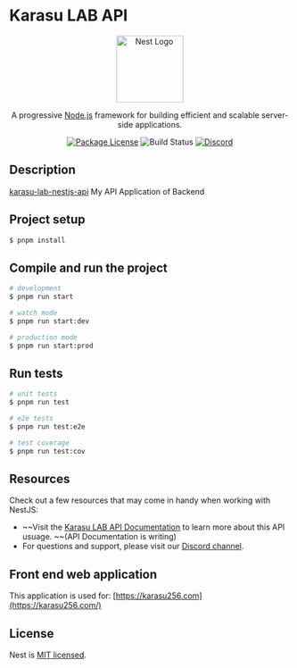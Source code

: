 # Karasu LAB API

<p align="center">
  <a href="http://nestjs.com/" target="blank"><img src="https://nestjs.com/img/logo-small.svg" width="120" alt="Nest Logo" /></a>
</p>

[circleci-image]: https://img.shields.io/circleci/build/github/nestjs/nest/master?token=abc123def456
[circleci-url]: https://circleci.com/gh/nestjs/nest

<p align="center">A progressive <a href="http://nodejs.org" target="_blank">Node.js</a> framework for building efficient and scalable server-side applications.</p>
<p align="center">
<a href="https://www.npmjs.com/~nestjscore" target="_blank"><img src="https://img.shields.io/npm/l/@nestjs/core.svg" alt="Package License" /></a>
<img src="https://ci.appveyor.com/api/projects/status/u81s6mqwrsgx9e39/branch/main?svg=true" alt="Build Status"></a>
<a href="https://discord.gg/T3GPnmxXt6" target="_blank"><img src="https://img.shields.io/badge/discord-online-brightgreen.svg" alt="Discord"/></a>
</p>

## Description

[karasu-lab-nestjs-api](https://github.com/Hashibutogarasu/karasu-lab-nestjs-api) My API Application of Backend

## Project setup

```bash
$ pnpm install
```

## Compile and run the project

```bash
# development
$ pnpm run start

# watch mode
$ pnpm run start:dev

# production mode
$ pnpm run start:prod
```

## Run tests

```bash
# unit tests
$ pnpm run test

# e2e tests
$ pnpm run test:e2e

# test coverage
$ pnpm run test:cov
```

## Resources

Check out a few resources that may come in handy when working with NestJS:

- ~~Visit the [Karasu LAB API Documentation](https://karsu256.com/docs) to learn more about this API usuage. ~~(API Documentation is writing)
- For questions and support, please visit our [Discord channel](https://discord.gg/T3GPnmxXt6).

## Front end web application

This application is used for: [https://karasu256.com](https://karasu256.com/)

## License

Nest is [MIT licensed](https://opensource.org/license/mit).
